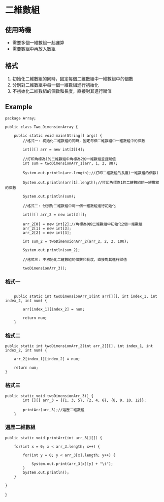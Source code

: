 # 二維數組

## 使用時機
- 需要多個一維數組一起運算
- 需要數組中再放入數組

## 格式

1. 初始化二維數組的同時，固定每個二維數組中一維數組中的個數
2. 分別對二維數組中每一個一維數組進行初始化
3. 不初始化二維數組的個數和長度，直接對其進行賦值

## Example
```
package Array;

public class Two_DimensionArray {

	public static void main(String[] args) {
		//格式一: 初始化二維數組的同時，固定每個二維數組中一維數組中的個數
		
		int[][] arr = new int[3][4];
		
		//打印角標為1的二維數組中角標為2的一維數組並且賦值
		int sum = twoDimensionArr_1(arr, 1, 2, 88);
		
		System.out.println(arr.length);//打印二維數組的長度(一維數組的個數)
		
		System.out.println(arr[1].length);//打印角標為1的二維數組的一維數組的個數
		
		System.out.println(sum);
		
		//格式二: 分別對二維數組中每一個一維數組進行初始化
		
		int[][] arr_2 = new int[3][];
		
		arr_2[0] = new int[2];//角標為0的二維數組中初始化2個一維數組
		arr_2[1] = new int[3];
		arr_2[2] = new int[3];
		
		int sum_2 = twoDimensionArr_2(arr_2, 2, 2, 100);
		
		System.out.println(sum_2);
		
		//格式三: 不初始化二維數組的個數和長度，直接對其進行賦值
		
		twoDimensionArr_3();

```
### 格式一
```
	
	public static int twoDimensionArr_1(int arr[][], int index_1, int index_2, int num) {
		
		arr[index_1][index_2] = num;
		
		return num;
	}
```
### 格式二
	public static int twoDimensionArr_2(int arr_2[][], int index_1, int index_2, int num) {
		
		arr_2[index_1][index_2] = num;
		
		return num;
	}
### 格式三
```
public static void twoDimensionArr_3() {
		int [][] arr_3 = {{1, 3, 5}, {2, 4, 6}, {8, 9, 10, 12}};
		
		printArr(arr_3);//遍歷二維數組
	}
```
### 遍歷二維數組
	public static void printArr(int arr_3[][]) {
		
		for(int x = 0; x < arr_3.length; x++) {
			
			for(int y = 0; y < arr_3[x].length; y++) {
				
				System.out.print(arr_3[x][y] + "\t");
			}
			System.out.println();
		}
		
	}
}
```
